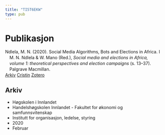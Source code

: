 ```yaml
---
title: "TI5T6EKW"
type: pub
---
```

<h1>Publikasjon</h1>
<article id="csl-bib-container-TI5T6EKW" class="csl-bib-container">
  <div class="csl-bib-body" style="line-height: 1.35; padding-left: 1em; text-indent:-1em;">
  <div class="csl-entry">Ndlela, M. N. (2020). Social Media Algorithms, Bots and Elections in Africa. I M. N. Ndlela &amp; W. Mano (Red.), <i>Social media and elections in Africa, volume 1: theoretical perspectives and election campaigns</i> (s. 13&#x2013;37). Palgrave Macmillan.</div>
</div>
  <div class="csl-bib-buttons">
    <a href="#taxonomy-article-TI5T6EKW" class="csl-bib-button">Arkiv</a>
    <a href="https://app.cristin.no/results/show.jsf?id=1791132" alt="Cristin URL" class="csl-bib-button">Cristin</a>
    <a href="http://zotero.org/groups/5402882/items/TI5T6EKW" alt="Zotero URL" class="csl-bib-button">Zotero</a>
  </div>
  <div id="csl-bib-meta-container-TI5T6EKW"></div>
</article>
<div id="csl-bib-meta-TI5T6EKW" class="csl-bib-meta">
  <article id="taxonomy-article-TI5T6EKW" class="taxonomy-article">
    <h1>Arkiv</h1>
    <ul>
      <li>Høgskolen i Innlandet</li>
      <li>Handelshøgskolen Innlandet - Fakultet for økonomi og samfunnsvitenskap</li>
      <li>Institutt for organisasjon, ledelse, styring</li>
      <li>2020</li>
      <li>Februar</li>
    </ul>
  </article>
</div>
